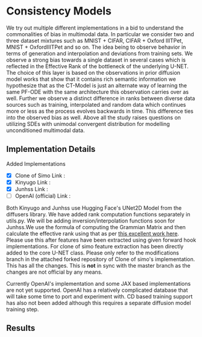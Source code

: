 # Consistency Models

We try out multiple different implementations in a bid to understand the commonalities of bias in multimodal data. In particular we consider two and three dataset mixtures such as MNIST + CIFAR,
CIFAR + Oxford IIITPet, MNIST + OxfordIIITPet and so on. The idea being to observe behavior in terms of generation and interpolation and deviations from training sets. 
We observe a strong bias towards a single dataset in several cases which is reflected in the Effective Rank of the bottleneck of the underlying U-NET. The choice of this
layer is based on the observations in prior diffusion model works that show that it contains rich semantic information we hypothesize that as the CT-Model is just
an alternate way of learning the same PF-ODE with the same architecture this observation carries over as well. Further we observe a distinct difference in ranks between
diverse data sources such as training, interpolated and random data which continues more or less as the process evolves backwards in time. This difference ties into the 
observed bias as well. Above all the study raises questions on utilizing SDEs with unimodal convergent distribution for modelling unconditioned multimodal data. 

## Implementation Details

Added Implementations
- [x] Clone of Simo Link : 
- [x] Kinyugo Link :
- [x] Junhss Link :
- [ ] OpenAI (official) Link : 

Both Kinyugo and Junhss use Hugging Face's UNet2D Model from the diffusers library. We have added rank computation functions separately in utils.py. We will be adding inversion/interpolation functions soon for Junhss.We use the formula of computing the Grammian Matrix and then calculate the effective rank using that as per [this excellent work here](https://minyoungg.github.io/overparam/resources/overparam-v3.pdf). Please use this after features have been extracted using given forward hook implementations. For clone of simo feature extraction has been directly added to the core U-NET class. Please only refer to the modifications branch in the attached forked repository of Clone of simo's implementation. This has all the changes. This is **not** in sync with the master branch as the changes are not official by any means.


Currently OpenAI's implementation and some JAX based implementations are not yet supported. OpenAI has a relatively complicated database that will take some time to port and experiment with. CD based training support has also not been added although this requires a separate diffusion model training step. 

## Results 

